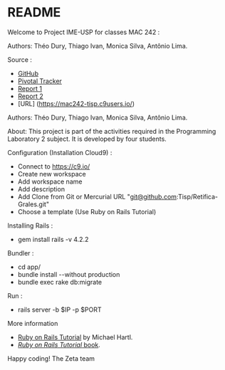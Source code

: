 # README


Welcome to Project IME-USP for classes MAC 242 :

Authors: Théo Dury, Thiago Ivan, Monica Silva, Antônio Lima.

Source :
* [GitHub](https://github.com/Tisp/Retifica-Grales) 
* [Pivotal Tracker](https://www.pivotaltracker.com/n/projects/1412078) 
* [Report 1](https://docs.google.com/document/d/1xohmhGTj0VcdLkMkkmy1DL6UJx3xjFqLXyUAAxpxlI8/edit?usp=sharing) 
* [Report 2](https://docs.google.com/document/d/1pbTtjP6akvg6dhqkkFytqfVhqrLNOV7fjiZWrHvd4kk/edit) 
* [URL] (https://mac242-tisp.c9users.io/)

Authors: Théo Dury, Thiago Ivan, Monica Silva, Antônio Lima.

About: This project is part of the activities required in the Programming Laboratory 2 subject. It is developed by four students.

Configuration (Installation Cloud9) :

* Connect to https://c9.io/
* Create new workspace 
* Add workspace name
* Add description  
* Add Clone from Git or Mercurial URL "git@github.com:Tisp/Retifica-Grales.git"
* Choose a template (Use Ruby on Rails Tutorial) 

Installing Rails : 
* gem install rails -v 4.2.2
  
Bundler :
* cd app/
* bundle install --without production
* bundle exec rake db:migrate
    
Run :
* rails server -b $IP -p $PORT

More information 
* [Ruby on Rails Tutorial](http://www.railstutorial.org/) by Michael Hartl. 
* [*Ruby on Rails Tutorial* book](http://www.railstutorial.org/book).


Happy coding! The Zeta team

